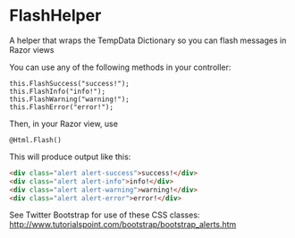 FlashHelper
===========

A helper that wraps the TempData Dictionary so you can flash messages in Razor views

You can use any of the following methods in your controller:
```
this.FlashSuccess("success!");
this.FlashInfo("info!");
this.FlashWarning("warning!");
this.FlashError("error!");
```

Then, in your Razor view, use
```
@Html.Flash()
```

This will produce output like this:
```html
<div class="alert alert-success">success!</div>
<div class="alert alert-info">info!</div>
<div class="alert alert-warning">warning!</div>
<div class="alert alert-error">error!</div>
```

See Twitter Bootstrap for use of these CSS classes: http://www.tutorialspoint.com/bootstrap/bootstrap_alerts.htm